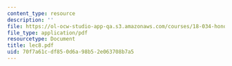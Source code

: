```yaml
---
content_type: resource
description: ''
file: https://ol-ocw-studio-app-qa.s3.amazonaws.com/courses/18-034-honors-differential-equations-spring-2004/70f7a61cdf850d6a98b52e063708b7a5_lec8.pdf
file_type: application/pdf
resourcetype: Document
title: lec8.pdf
uid: 70f7a61c-df85-0d6a-98b5-2e063708b7a5
---
```

